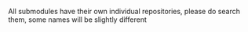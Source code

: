 All submodules have their own individual repositories, please do search them, some names will be slightly different
